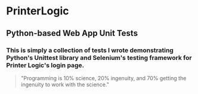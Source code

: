 # PrinterLogic

## Python-based Web App Unit Tests

### This is simply a collection of tests I wrote demonstrating Python's Unittest library and Selenium's testing framework for Printer Logic's login page.

>"Programming is 10% science, 20% ingenuity, and 70% getting the ingenuity to work with the science."
